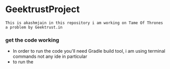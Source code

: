 # GeektrustProject
    This is akashmjain in this repository i am working on Tame Of Thrones a problem by Geektrust.in
### get the code working
* In order to run the code you'll need Gradle build tool, i am using terminal commands not any ide in particular
* to run the 